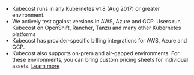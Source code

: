 * Kubecost runs in any Kubernetes v1.8 (Aug 2017) or greater environment.
* We actively test against versions in AWS, Azure and GCP. Users run Kubecost on OpenShift, Rancher, Tanzu and many other Kubernetes platforms
* Kubecost has provider-specific billing integrations for AWS, Azure and GCP.
* Kubecost also supports on-prem and air-gapped environments. For these environments, you can bring custom pricing sheets for individual assets. [Learn more](https://github.com/kubecost/docs/blob/master/air-gapped.md#q-how-do-i-configure-prices-for-my-on-premise-assets)
